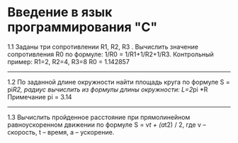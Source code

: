 # Введение в язык программирования "C"

1.1
Заданы три сопротивлении R1, R2, R3 . Вычислить значение сопротивления R0 по формуле: 1/R0 = 1/R1+1/R2+1/R3. Контрольный пример: R1=2, R2=4, R3=8 R0 = 1.142857

---
1.2
По заданной длине окружности найти площадь круга по формуле S = pi*R2, радиус вычислить из формулы длины окружности: L=2*pi *R Примечание pi = 3.14

---
1.3
Вычислить пройденное расстояние при прямолинейном равноускоренном движении по формуле S = v*t + (a*t2) / 2, где v – скорость, t – время, а – ускорение.
